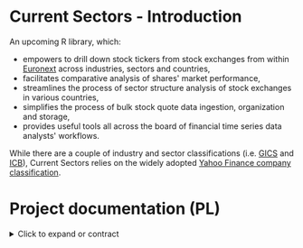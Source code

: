 # Current Sectors - Introduction
An upcoming R library, which: 
- empowers to drill down stock tickers from stock exchanges from within [Euronext](https://www.euronext.com/en) across industries, sectors and countries,
- facilitates comparative analysis of shares' market performance,
- streamlines the process of sector structure analysis of stock exchanges in various countries,
- simplifies the process of bulk stock quote data ingestion, organization and storage,
- provides useful tools all across the board of financial time series data analysts' workflows.

While there are a couple of industry and sector classifications (i.e. [GICS](https://www.msci.com/our-solutions/indexes/gics) and [ICB](https://www.lseg.com/en/ftse-russell/industry-classification-benchmark-icb)), Current Sectors relies on the widely adopted [Yahoo Finance company classification](https://finance.yahoo.com/sectors).
# Project documentation (PL)
<details>
  <summary> Click to expand or contract </summary>

# Dokumentacja projektowa  

## 1. Charakterystyka oprogramowania
### Nazwy skrócone:  
**cursecs** (w otoczeniu zewnętrznym) / **CS** (wewnątrz projektu).
### Nazwa pełna: 
Current Sectors.
### Krótki opis ze wskazaniem celów: 
biblioteka języka R wspomagająca analizę notowań spółek giełdowych w przekrojach sektorowych i geograficznych.

## 2. Prawa autorskie
### Członkowie zespołu:
**Ryszard Karol Lisiecki** – pomysłodawca, projektant, programista, tester - prawa autorskie do koncepcji oraz bazy kodu biblioteki włącznie z wykonanymi projektami testów, do wykonanych prezentacji, demonstracji i specyfikacji wymagań;

**Michał Bartkiewicz** – tester wdrożeniowy - prawa autorskie do części testów zaprojektowanych i wykonanych samodzielnie.

### Warunki licencyjne: 

**licencja MIT** - umożliwiająca użytkowanie, dystrybucję, modyfikację oraz czerpanie korzyści z kodu bez ograniczeń z wykluczeniami zdefiniowanymi w przepisach i/lub precedensach nadrzędnych;

**zastrzeżenie Fair Use** - dotyczące wykorzystania żródeł klasyfikacji spółek oraz danych giełdowych jedynie do celów edukacyjnych oraz ograniczające ich wykorzystanie w materiałach wtórnych bazujących na opisywanym oprogramowaniu.

## 3. Specyfikacja wymagań
Wykorzystane w nazewnictwie identyfikatorów wymagań skrótowce opierają się na angielskim brzmieniu słów:
- dotyczących kryteriów jakości oprogramowania (**system performance**; **security**: confidentiality, integrity; **functionality**: interoperability; **reliability**: availability, fault tolerance; **usability**: accessibility, learnability, ease of use; **portability**: adaptability, installability; **maintainability**: testability)
- określeń funkcjonalności (core data; database; sector structures; sector time series; sector technical analysis). 

### Wymagania funkcjonalne

Opis wymagań jest adekwatny dla użytkowników, którzy zainstalowali oraz załadowali bibliotekę CurrentSectors do własnego środowiska R, po czym wywołują w konsoli odpowiednie polecenia i funkcje opisane w plikach pomocy.

#### **Grupa nr 1 (core data):** wyświetlanie i/lub zapis do zmiennej list zbiorczych

| Id | Nazwa | Opis | Priorytet | Typ |
| --- | --- | --- | :---: | :---: |
| F.CD.1 | Wyświetlenie/przyłączenie do środowiska R danych dołączonych | Wywołanie danych dołączonych wraz z biblioteką po nazwie podzbioru powoduje ich wyświetlenie oraz umożliwia jawne włączenie do środowiska lokalnego. | 1 | F |
| F.CD.2 | Wyświetlanie plików pomocy | Zapytanie za pośrednictwem funkcji `help(object)` o zbiór danych lub funkcję biblioteki powoduje wyświetlenie treści odpowiedniego pliku pomocy. | 1 | F |
| F.CD.3 | Tworzenie tabel zawężonych list spółek - funkcja `listCompanies(country, sector, industry,...)` | Funkcja z opcjonalnymi parametrami tekstowymi nazwy kraju (`country`) i nazwy sektora (`sector`) lub nazwy prz3mysłu (`industry`)  zwraca w formacie tabeli (struktury `data.frame`) zbiór **nazw, symboli spółek, ich przemysłów, sektorów, krajów rejestracji** oraz **walut kwotowania** właściwej konkretnemu symbolowi w źródle notowań. Funkcja domyślnie zwraca pełną listę spółek. | 1 | F |
| F.CD.3.1 | Tworzenie tabel bardziej zawężonych list spółek - funkcja `listCompanies(country, sector, industry, market_cap_thresh)` | Ta sama funkcyja, co w **F.CD.3** z dodatkowym, opcjonalnym parametrem liczbowym progowego **poziomu kapitalizacji rynkowej** (`market_cap_thresh`) ten sam rezultat zawęża do spółek przekraczających określony poziom kapitalizacji rynkowej.  | 1 | F |
| F.CD.4 | Drukowanie zagnieżdżonej listy sektorów i przemysłów wraz z przykładami spółek - funkcja `printSectorStructure()` | Funkcja nieprzyjmująca parametrów zwraca wydruk zagnieżdżonej listy przemysłow i sektorów dostępnych w bazie wraz z przykładami firm i ich tickerów dla każdego z jej elementów. Lista wypisywana jest przez kilka sekund symulując wydruk. | 1 | F |

#### **Grupa nr 2 (database):** zapis i aktualizacja szeregów czasowych

| Id | Nazwa | Opis | Priorytet | Typ |
| --- | --- | --- | :---: | :---: |
| F.DB.1 | Zapis danych dołączonych biblioteki na dysku użytkownika - funkcja `saveData(path)` | Funkcja z obligatoryjnym parametrem ścieżki dyskowej w formacie tekstowym  zapisuje w tej lokalizacji dane dołączone biblioteki w plikach `.csv`. Umożliwia to ich późniejszą aktualizację. | 1 | F |
| F.DB.2 | Aktualizowanie baz szeregów czasowych użytkownika - funkcja `updateData(path)` | Funkcja z obligatoryjnym parametrem ścieżki dyskowej (jak w F.DB.1) aktualizuje szeregi czasowe notowań uprzednio zapisanych przez użytkownika funkcją `saveData(path)`.  | 1 | F |


#### **Grupa nr 3 (sector structure):** analiza struktury sektorowej walorów w danym państwie

| Id | Nazwa | Opis | Priorytet | Typ |
| --- | --- | --- | :---: | :---: |
| F.SS.1 | Tworzenie tabeli struktury sektorowej - funkcja `sStructure(country, path=NULL)` | Funkcja z obligatoryjnym parametrem nazwy państwa (`country`) oraz opcjonalnym parametrem `path` zwraca w formacie tabeli aktualny zbiór wartości łącznych kapitalizacji (`Market cap total`) w Euro oraz udziałów w kapitalizacji łącznej w państwie (`Total market cap share`) wszystkich spółek skategoryzowanych w tych sektorach i przemysłach. Funkcja przelicza odpowiednie wartości do Euro, jeżeli to konieczne. Domyślnie funkcja wykorzystuje dane dołączone a przy ustaleniu wartości parametru `path` ich  wersje zapisane na dysku użytkownika (F.DB.1) | 1 | F |
| F.SS.2 | Tworzenie wykresu struktury sektorowej - funkcja `sStructureChart(country, path=NULL)` | Funkcja z opcjonalnymi parametrami nazwy państwa (`country`) oraz `path` zwraca wykres powierzchniowy udziałów poszczególnych sektorów w kapitalizacji łącznej spółek. Funkcja wykorzystuje przeliczenie odpowiednich wartości do Euro, gdy to konieczne. Domyślnie struktura prezentowana jest dla całego zbioru spółek a uzupełnienie parametru nazwy państwa zawęża rezultat geograficznie. Wykres zawiera informatywny tytuł. Domyślnie funkcja wykorzystuje dane dołączone a przy ustaleniu wartości parametru `path` ich wersje zapisane na dysku użytkownika (F.DB.1) | 1 | F |


#### **Grupa nr 4 (sector time series):** analiza szeregów czasowych sektorów

| Id | Nazwa | Opis | Priorytet | Typ |
| --- | --- | --- | :---: | :---: |
| F.STS.1 | Tworzenie tabeli kapitalizacji spółek w sektorach w państwie w czasie - funkcja `sIndices(country, path = NULL)` | Funkcja z opcjonalnymi parametrami nazwy państwa (`country`) oraz `path` zwraca w formie tabeli (struktury `data.frame`) wartości łączne kapitalizacji spółek we wszystkich sektorach (kolumny), dla poszczególnych miesięcy z notowaniami dostępnymi w bazie szeregów czasowych (wiersze). Wartości przeliczone są do waluty Euro, na podstawie notowań poszczególnych spółek w zbiorze danych oraz notowań FX. Domyślnie prezentowane są wyliczenia dla całego zbioru spółek a uzupełnienie parametru wybranego państwa zawęża reultat geograficznie. Domyślnie funkcja wykorzystuje dane dołączone a przy ustaleniu wartości parametru `path` ich  wersje zapisane na dysku użytkowanika (F.DB.1) | 1 | F |
| F.STS.2 | Tworzenie wykresu wartości kapitalizacji spółek w sektorach w państwie w czasie - funkcja `sIndicesChart(country, path = NULL)` | Funkcja z opcjonalnymi parametrami nazwy państwa (`country`) oraz `path` zwraca w formie wykresu zbiorczego szeregów czasowych (po jeden szereg na sektor) wartości kapitalizacji łącznej w Euro wszystkich spółek dla każdego z sektorów w poszczególnych miesiącach, dla których dostępne są notowania w bazie. Wartości przeliczone są do waluty Euro na podstawie notowań poszczególnych spółek w zbiorze danych oraz notowań FX. Domyślnie prezentowane są wyliczenia dla całego zbioru spółek a uzupełnienie parametru wybranego państwa zawęża reultat geograficznie. Wykres zawiera informatywny tytuł oraz legendę. Domyślnie funkcja wykorzystuje dane dołączone a w przypadku ustaleniu wartości parametru `path` ich wersje zapisane na dysku użytkownika (F.DB.1) | 1 | F |
| F.STS.3 | Tworzenie wykresu porównawczego relatywnych wyników ekonomicznych sektorów w czasie - funkcja `sIndicesTRCompChart(country1, country2, sector1, sector2, path = NULL)` | Funkcja z obligatoryjnymi argumentami nazw dwóch państw (`country1`, `country2`), nazw dwóch sektorów (`sector1`, `sector2`) oraz opcjonalnym parametrem `path` zwraca w fromie wykresu dwóch szeregów czasowych wartości indeksów jednopodstawowych kapitalizacji łącznej spółek w tych państwach oraz sektorach w poszczególnych miesiącach, dla których dostępne są notowania w bazie. Wartość w pierwszym okresie = 100. Funkcja nie dokonuje konwersji walutowej kwotowań. Umożliwia również porównania w tym samym państwie lub tym samym sektorze. Wykres zawiera informatywny tytuł oraz legendę. Domyślnie funkcja wykorzystuje dane dołączone a w przypadku ustalenia wartości parametru `path` ich aktualizowane wersje zapisane na dysku użytkowanika (F.DB.1) | 1 | F |

#### **Grupa nr 5 (sector technical analysis):** - raport analizy technicznej grupy spółek sektora w państwie

| Id | Nazwa | Opis | Priorytet | Typ |
| --- | --- | --- | :---: | :---: |
| F.STA.1 | Tworzenie tabeli raportu analizy technicznej przekroju sektorowo-geograficznego spółek - funkcja `TAReport(country, sector, path = NULL)` | Funkcja z obligatoryjnymi parametrami nazwy państwa (`country`) oraz nazwy sektora (`sector`) i opcjonalnym parametrem `path` zwraca w formie tabeli (struktury `data.frame`) raport analizy technicznej wszystkich spółek wybranego przekroju sektorowo-geograficznego. Wiersze tabeli odpowiadają kolejnym spółkom. Kolumny tabeli, to `Name` - nazwa spółki, `Ticker` - użyty symbol giełdowy, `Industry` - kategoria przemysłu spółki, `MA` - kategoria trendu notowań (`bullish` lub `bearish`) ustalona na podstawie relacji aktualnej ceny do wartości 11-okresowej średniej ruchomej, `RSI` - kategoria oscylatora Relative Strength Index (`overbought`, `no signal` lub `oversold`) ustalona na podstawie 14-okresowej wartości wskaźnika RSI w jednym z przedziałów (<70-100>, [30-70], <0, 30>). Domyślnie funkcja wykorzystuje dane dołączone a w przypadku ustaleniu wartości parametru `path` ich wersje zapisane na dysku użytkownika (F.DB.1) | 1 | F |

### Wymagania pozfunkcjonalne

Klasyfikacji wymagań pozafunkcjonalnych dotyczących jakości dokonano inspirując się standardem **ISO/IEC 25010:2011**. Uwzględniono tylko subiektywnie najważniejsze kryteria.

| Id | Nazwa | Opis | Priorytet | Typ |
| --- | --- | --- | :---: | --- |
| NF.Q.SP.1 | Wydajność biblioteki | Operacje dotyczące przetwarzania matematycznego danych *offline* na komputerze bądź serwerze użytkownika funkcje biblioteki wykonują możliwie najszybciej, z wykorzystaniem przetwarzania równoległego. | 1 | pozafunkcjonalne |
| NF.Q.SP.2 | Wydajność web-scrapingu | Operacje dotyczące zaciągania danych z API oraz stron znajdujących się w kontekście systemu funkcje biblioteki wykonują w dbałości o nieprzekracznie limitów API Yahoo Finance. | 1 | pozafunkcjonalne |
| NF.Q.S.C.1 | Bezpieczeństwo - poufność | Biblioteka w żaden sposób nie monitoruje, nie archiwizuje ani nie przesyła informacji o działalności użytkownika ponad to, co jest konieczne do spowalniania web-scrapingu. | 1 | pozafunkcjonalne |
| NF.Q.F.I.1 | Interoperacyjność | Biblioteka może współpracować z innymi bibliotekami środowiska R nawet w przypadków konfliktu nazw funkcji. Funkcje biblioteki dodawane są do ścieżki wyszukań po załadowaniu biblioteki. | 1 | pozafunkcjonalne |
| NF.Q.R.FT.1 | Odporność na błędy użytkowników | Działanie funkcji biblioteki jest uodpornione na większość najczęściej popełnianych błędów podczas wprowadzania danych przez użytkownik. | 1 | pozafunkcjonalne |
| NF.Q.U.A.1 | Przystępność | Biblioteka prezentuje pliki pomocy w języku angielskim - w tym dla użytkowników niedowidzących, korzystających z czytników ekranu. | 1 | pozafunkcjonalne |
| NF.Q.U.L.1 | Łatwość przyswojenia | Biblioteka zawiera niewielką liczbę funkcji, na wysokim poziomie abstrakcji oraz co najwyżej kilku parametrach. | 1 | pozafunkcjonalne |
| NF.Q.U.EoU.1 | Łatwość użytkowania | Funkcje biblioteki mają intuicyjne nazwy oraz dostępne pliki pomocy zawierające przykłady użycia | 1 | pozafunkcjonalne |
| NF.Q.P.A.1 | Przystosowawczość | Działanie biblioteki nie jest upośledzane poprzez zmiany sprzętu bądź systemu operacyjnego tak długo, jak wspierają one działanie środowiska R w odpowiedniej wersji. | 1 | pozafunkcjonalne |
| NF.Q.P.I.1 | Efektywność instalacji | Biblioteka może zostać zarówno zainstalowana, jak też odinstalowana poprzez uruchomienie jednej linijki kodu. | 1 | pozafunkcjonalne |
| NF.Q.M.T.1 | Testowalność | Funkcje bibilioteki posiadają niezawierające sprzeczności kryteria akceptowalności zwracanych rezultatów. | 1 | pozafunkcjonalne |


## 3. Architektura oprogramowania

### Stos uruchomieniowy: 
| Nazwa | Typ |  Opis | Uwagi |
| --- | --- | --- |  --- |
| działające łącze internetowe | infrastruktura | działające połączenie SSH oraz protokół HTTP |  istotne tylko przy pierwszej instalacji oraz aktualizacjach danych |
| Windows / Linux / MacOS  | system operacyjny | alternatywy umożliwiające działanie języka R | Windows 10 + / Linux kernel 2.4.6+ / MacOS Catalina +, bardzo prawdopodobne działanie również na starszych wersjach systemów, sytemach Windows Server oraz OpenBSD |
| interpreter R  | interpreter | środowisko języka R |  w wersji 4.2.x lub wyższej |
| devtools / remotes | pakiet / biblioteka R | pakiety do kompilacji bibliotek spoza CRAN |  alternatywne pakiety służące instalacji biblioteki |
| (ggplot2) | pakiety/biblioteki R | pakiet służący tworzeniu wykresów zgodnie z regułami Grammar of Graphics | w wersji (x.y.z) | 
| quantmod | pakiet / biblioteka R | pakiet zawierający klasy i funkcje służące modelowaniu finansowemu oraz komunikacji z Yahoo Finance API |  w wersji 0.4.24 lub wyższej, **nie wymaga samodzielnej instalacji przez użytkownika** - jest instalowany automatycznie przez bibliotekę CurrentSectors | 
| xts | pakiet / biblioteka R | pakiet zawierający klasy i funkcje do przetwarzania szeregów czasowych |  w wersji 0.13.1 lub wyższej, **nie wymaga samodzielnej instalacji przez użytkownika** - jest instalowany automatycznie przez bibliotekę CurrentSectors |
| zależności implicite | pakiety/biblioteki R | pakiety będące zagnieżdżonymi zależnościami xts, quantmod (i ggplot2) | **szereg automatycznie instalowanych pakietów**, m.in. zoo | 



### Stos technologiczny: 

| Nazwa | Typ |  Opis | Uwagi |
| --- | --- | --- |  --- |
| działające łącze internetowe | infrastruktura | działające połączenie SSH oraz protokół HTTP |  istotne w całym cyklu rozwoju oprogramowania |
| Windows / Linux / MacOS | system operacyjny | alternatywy umożliwiające działanie języka R | Windows 10 + / Linux kernel 2.4.6+ / MacOS Catalina +, bardzo prawdopodobne działanie również na starszych wersjach systemów, sytemach Windows Server oraz OpenBSD |
| interpreter R w wersji 4.2.x lub wyższej | interpreter | środowisko języka R |  w wersji 4.2.x lub wyższej |
| środowisko R Studio | zintegrowane środowisko wytwórcze | środowisko wspierające procesy kodowania, testowania, budowania oraz wersjonowania biblioteki | w wersji 2023.03.0 lub wyższej |
| klient Git | oprogramowanie | program obsługujący system kotroli wersji oraz operacje na lokalnym i zdalnym repozytorium | możliwy do wykorzystania jest klient git wbudowany w RStudio bądź dedykowana aplikacja, sugeruje się klient Github Desktop |
| devtools | pakiet / biblioteka R | pakiet służący kompilacji, instalacji oraz automatyzacji czynności przy budowaniu biblioteki | wersja 2.4.5 lub wyższa  |
| (ggplot2) | pakiety/biblioteki R | pakiet służący tworzeniu wykresów zgodnie z regułami Grammar of Graphics | w wersji (x.y.z) | 
| knitr | pakiety/biblioteki R | pakiet służący generowaniu plików html z notatników R Markdown | w wersji 1.4.5 lub wyższej | 
| quantmod | pakiet / biblioteka R | pakiet zawierający klasy i funkcje służące modelowaniu finansowemu oraz komunikacji z Yahoo Finance API |   w wersji 0.4.24 lub wyższej |
| roxygen2 | pakiet / biblioteka R | pakiet służący automatycznemu generowaniu plików pomocy z kodu wzbogaconego odpowiednimi dekoratorami |  wersja 7.2.3 lub wyższa |
| rvest | pakiet / biblioteka R | pakiet służący do web-scrapingu i parsowania ściągniętych stron internetowych |  wersja 1.0.3 lub wyższa |
| xts | pakiet / biblioteka R | pakiet zawierający klasy i funkcje do przetwarzania szeregów czasowych | w wersji 0.13.1 lub wyższej |
| zależności implicite | pakiety/biblioteki R | pakiety będące zagnieżdżonymi zależnościami | **szereg automatycznie instalowanych pakietów**, m.in. zoo | 


## 4. Testy

Każdy test musi zostać poprzedzony restartem środowiska R, instalacją CurrentSectors z repozytorium zdalnego oraz załadowaniem biblioteki. Test musi rozpoczynać się wywołaniami funkcji `sessionInfo()`. Wszystkie wykonywane testy (z wyjątkiem tych "wyklikanych") powinny zostać zapisane w formie notatników `Rmd` ORAZ następnie wygenerowanych (`knitter`em) z nich plików `html` (wraz z zapisanym wyjściem komend) do katalogu `tests` w repozytorium.
Format nazewnictwa powinien być zgodny ze strukturą:

**[Identyfikator].[WersjaBiblioteki].[RRRR-MM-DD].[RozszerzeniePliku]**

(wersja biblioteki sprawdzana jest w pliku DESCRIPTION w katalogu głównym)

Następnie rezultat testu należy wpisać do tabeli poniżej, podpisując się inicjałami. Testy tej samej funkcji powinny znajdować się w jednym rzędzie, chronologicznie.

| Identyfikator | Nazwa | Scenariusz | Wynik | Wersja biblioteki | Data | Uwagi | Tester |
| --- | --- | --- | --- | --- | --- | --- | --- |
| TF.CD.1 | Test działania danych wbudowanych | Zbiory testowe zostają wywołane po nazwach, po czym zostają przypisane do zmiennych w środowisku lokalnym. Tester sprawdza, czy wywołanie zmiennych w środowisku powoduje ich wyświetlenie. Potem dokonuje inspekcji rozmiarów danych, aby potwierdzić, czy jest zgodna z opisem w pliku pomocy.  | ... | ... | --- | --- | --- |
| TF.CD.2 | Test działania plików pomocy | Pliki pomocy zostają wywołane dla samej biblioteki (`?CurrentSectors`), wszystkich funkcji oraz zbiorów danych z użyciem operatora `?` oraz funkcji `help()`. Tester sprawdza, czy pliki wyświetlają się w zakładce `Help` RStudio oraz czy ich treść nie jest sprzeczna z wymaganiami funkcjonalnymi. Dla funkcji weryfikuje działanie elementu `Run_examples`. | ... | ... | --- | --- | --- |
| TF.CD.3 | Test tworzenia tabel list spółek | ... | ... | ... | --- | --- | --- |
| TF.CD.3 | Test tworzenia tabel bardziej zawężonych list spółek | ... | ... | ... | --- | --- | --- |
| TF.CD.4 | Test drukowania zagnieżdżonej listy sektorów i przemysłów z przykładami spółek | ... | ... | ... | --- | --- | --- |
| TF.DB.1 | Test zapisu danych dołączonych na dysk | ... | ... | ... | --- | --- | --- |
| TF.DB.1 | Test aktualizacji bazy plików na dysku użytkownika | ... | ... | ... | --- | --- | --- |
| TF.SS.1 | Test tworzenia tabel struktury sektorowej | ... | ... | ... | --- | --- | --- |
| F.SS.2 | Test tworzenia wykresów struktury sektorowej | ... | ... | ... | --- | --- | --- |
| TF.STS.1 | Test tworzenia tabel wartości kapitalizacji w sektorach | ... | ... | ... | --- | --- | --- |
| TF.STS.2 | Test tworzenia wykresów wartości kapitalizacji w sektorach | ... | ... | ... | --- | --- | --- |
| TF.STS.2 | Test tworzenia wykresów porównawczych relatywnych wyników ekonomicznych | ... | ... | ... | --- | --- | --- |
| TF.STA.1 | Test tworzenia tabel raportów analizy technicznej przekrojów sektorowo-geograficznych | ... | ... | ... | --- | --- | --- |
</details>
